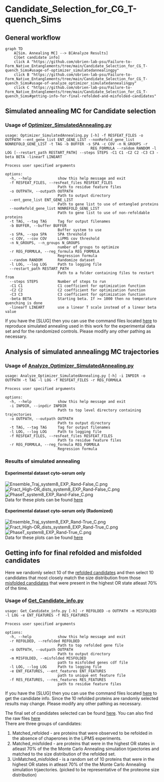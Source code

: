 # Candidate_Selection_for_CG_T-quench_Sims  

## General workflow
```mermaid
graph TD
    A[Sim. Annealing MC] --> B[Analyze Results]
    C[Get candidate info]
    click A "https://github.com/obrien-lab-psu/Failure-to-Form_Native_Entanglements/tree/main/Candidate_Selection_for_CG_T-quench_Sims#usage-of-optimizer_simulatedannealingpy"
    click B "https://github.com/obrien-lab-psu/Failure-to-Form_Native_Entanglements/tree/main/Candidate_Selection_for_CG_T-quench_Sims#usage-of-analyze_optimizer_simulatedannealingpy"
    click C "https://github.com/obrien-lab-psu/Failure-to-Form_Native_Entanglements/tree/main/Candidate_Selection_for_CG_T-quench_Sims#getting-info-for-final-refolded-and-misfolded-candidates"
``` 

## Simulated annealing MC for Candidate selection

### Usage of [Optimizer_SimulatedAnnealing.py](src/data/Optimizer_SimulatedAnnealing.py)
```
usage: Optimizer_SimulatedAnnealing.py [-h] -f RESFEAT_FILES -o OUTPATH --ent_gene_list ENT_GENE_LIST --nonRefold_gene_list NONREFOLD_GENE_LIST -t TAG -b BUFFER -s SPA -c COV -n N_GROUPS -r
                                       REG_FORMULA --random RANDOM -l LOG [--restart_path RESTART_PATH] --steps STEPS -C1 C1 -C2 C2 -C3 C3 -beta BETA -linearT LINEART

Process user specified arguments

options:
  -h, --help            show this help message and exit
  -f RESFEAT_FILES, --resFeat_files RESFEAT_FILES
                        Path to residue feature files
  -o OUTPATH, --outpath OUTPATH
                        Path to output directory
  --ent_gene_list ENT_GENE_LIST
                        Path to gene list to use of entangled proteins
  --nonRefold_gene_list NONREFOLD_GENE_LIST
                        Path to gene list to use of non-refoldable proteins
  -t TAG, --tag TAG     Tag for output filenames
  -b BUFFER, --buffer BUFFER
                        Buffer system to use
  -s SPA, --spa SPA     SPA threshold
  -c COV, --cov COV     LiPMS cov threshold
  -n N_GROUPS, --n_groups N_GROUPS
                        number of groups to optimize
  -r REG_FORMULA, --reg_formula REG_FORMULA
                        Regression formula
  --random RANDOM       Randomize dataset
  -l LOG, --log LOG     Path to logging file
  --restart_path RESTART_PATH
                        Path to a folder containing files to restart from
  --steps STEPS         Number of steps to run
  -C1 C1                C1 coefficient for optimization function
  -C2 C2                C2 coefficient for optimization function
  -C3 C3                C3 coefficient for optimization function
  -beta BETA            Starting beta. If >= 1000 then no temperature quenching is done
  -linearT LINEART      use a linear T scale instead of a linear beta value
```

If you have the [SLUG] then you can use the command files located [here](src/comman_lists/Optimizer_SimulatedAnnealing_wCutControl_system8.cmds) to reproduce simulated annealing used in this work for the experimental data set and for the randomized controls. Please modify any other pathing as necessary. 

## Analysis of simulated annealingg MC trajectories
### Usage of [Analyze_Optimizer_SimulatedAnnealing.py](src/data/Analyze_Optimizer_SimulatedAnnealing.py)
```
usage: Analyze_Optimizer_SimulatedAnnealing.py [-h] -i INPDIR -o OUTPATH -t TAG -l LOG -f RESFEAT_FILES -r REG_FORMULA

Process user specified arguments

options:
  -h, --help            show this help message and exit
  -i INPDIR, --inpdir INPDIR
                        Path to top level directory containing trajectories
  -o OUTPATH, --outpath OUTPATH
                        Path to output directory
  -t TAG, --tag TAG     Tag for output filenames
  -l LOG, --log LOG     Path to logging file
  -f RESFEAT_FILES, --resFeat_files RESFEAT_FILES
                        Path to residue feature files
  -r REG_FORMULA, --reg_formula REG_FORMULA
                        Regression formula
```

### Results of simulated annealing
#### Experimental dataset cyto-serum only
![Ensemble_Traj_system8_EXP_Rand-False_C.png](Figures/Rand-False/EXP/Ensemble_Traj_system8_EXP_Rand-False_C.png)  
![Fract_High-OR_dists_system8_EXP_Rand-False_C.png](Figures/Rand-False/EXP/Fract_High-OR_dists_system8_EXP_Rand-False_C.png)  
![PhaseT_system8_EXP_Rand-False_C.png](Figures/Rand-False/EXP/PhaseT_system8_EXP_Rand-False_C.png)  
Data for these plots can be found [here](data/Rand-False/EXP/)  

#### Experimental dataset cyto-serum only (Radomized)
![Ensemble_Traj_system8_EXP_Rand-True_C.png](Figures/Rand-True/EXP/Ensemble_Traj_system8_EXP_Rand-True_C.png)  
![Fract_High-OR_dists_system8_EXP_Rand-True_C.png](Figures/Rand-True/EXP/Fract_High-OR_dists_system8_EXP_Rand-True_C.png)  
![PhaseT_system8_EXP_Rand-True_C.png](Figures/Rand-True/EXP/PhaseT_system8_EXP_Rand-True_C.png)  
Data for these plots can be found [here](data/Rand-True/EXP/)  

## Getting info for final refolded and misfolded candidates 
Here we randomly select 10 of the [refolded candidates](../Processing_LiP-MS_data/data/Refolded/EXP_all/ALL_Refolded.csv) and then select 10 candidates that most closely match the size distribution from those [misfolded candidates](data/Rand-False/EXP/Fract_High-OR_Cdists_system8_EXP_Rand-False_C.csv) that were present in the highest OR state atleast 70% of the time.  

### Usage of [Get_Candidate_info.py](src/data/Get_Candidate_info.py)
```
usage: Get_Candidate_info.py [-h] -r REFOLDED -o OUTPATH -m MISFOLDED -l LOG -e ENT_FEATURES -f RES_FEATURES

Process user specified arguments

options:
  -h, --help            show this help message and exit
  -r REFOLDED, --refolded REFOLDED
                        Path to top refolded gene file
  -o OUTPATH, --outpath OUTPATH
                        Path to output directory
  -m MISFOLDED, --misfolded MISFOLDED
                        path to misfolded genes cdf file
  -l LOG, --log LOG     Path to logging file
  -e ENT_FEATURES, --ent_features ENT_FEATURES
                        path to unique ent feature file
  -f RES_FEATURES, --res_features RES_FEATURES
                        path to residue feature files
``` 
If you have the [SLUG] then you can use the command files located [here](src/comman_lists/Get_Candidate_info.cmds) to get the candidate info. Since the 10 refolded proteins are randomly selected results may change. Please modify any other pathing as necessary. 

The final set of candidates selected can be found [here](data/Simulation_candidate_summary.xlsx). You can also find the raw files [here](data/Get_Candidate_info/)  
There are three groups of candidates:  
1. Matched_refolded - are proteins that were observed to be refolded in the absence of chaperones in the LiPMS experiments.  
2. Matched_misfolded - are proteins that were in the highest OR states in atleast 70% of the the Monte Carlo Annealing simulation trjaectories and matched to the size distribution of the refolded set.  
3. UnMatched_misfolded - is a random set of 10 proteins that were in the highest OR states in atleast 70% of the the Monte Carlo Annealing simulation trjaectories.  (picked to be representative of the proteome size distribution)  